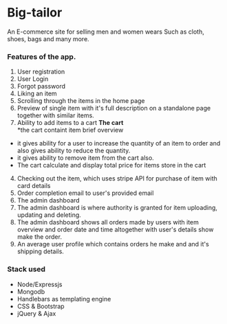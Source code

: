 # Big-tailor
An E-commerce site for selling men and women wears 
Such as cloth, shoes, bags and many more.


###   Features of the app.
1. User registration
1. User Login
1. Forgot password
1. Liking an item
1. Scrolling through the items in the home page
1. Preview of single item with it's full description on a standalone page together with similar items.
1. Ability to add items to a cart
 **The cart** <br>
 *the cart containt item brief overview
 * it gives ability for a user to increase the quantity of an item to order
and also gives ability to reduce the quantity.
 * it gives ability to remove item from the cart also.
 * The cart calculate and display total price for items store in the cart
 4. Checking out the item, which uses stripe API for purchase of item with card details
 5. Order completion email to user's provided email
 6. The admin dashboard
 7. The admin dashboard is where authority is granted for item uploading, updating and deleting.
 8. The admin dashboard shows all orders made by users with item overview and order date and time altogether with user's details show make the order.
 9. An average user profile which contains orders he make and and it's shipping details.

### Stack used
* Node/Expressjs
* Mongodb 
* Handlebars as templating engine
* CSS & Bootstrap
* jQuery & Ajax
